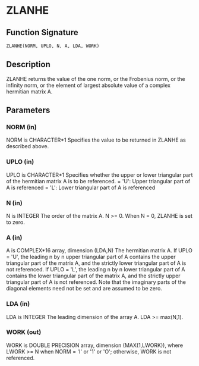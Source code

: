 # ZLANHE

## Function Signature

```fortran
ZLANHE(NORM, UPLO, N, A, LDA, WORK)
```

## Description


 ZLANHE  returns the value of the one norm,  or the Frobenius norm, or
 the  infinity norm,  or the  element of  largest absolute value  of a
 complex hermitian matrix A.

## Parameters

### NORM (in)

NORM is CHARACTER*1 Specifies the value to be returned in ZLANHE as described above.

### UPLO (in)

UPLO is CHARACTER*1 Specifies whether the upper or lower triangular part of the hermitian matrix A is to be referenced. = 'U': Upper triangular part of A is referenced = 'L': Lower triangular part of A is referenced

### N (in)

N is INTEGER The order of the matrix A. N >= 0. When N = 0, ZLANHE is set to zero.

### A (in)

A is COMPLEX*16 array, dimension (LDA,N) The hermitian matrix A. If UPLO = 'U', the leading n by n upper triangular part of A contains the upper triangular part of the matrix A, and the strictly lower triangular part of A is not referenced. If UPLO = 'L', the leading n by n lower triangular part of A contains the lower triangular part of the matrix A, and the strictly upper triangular part of A is not referenced. Note that the imaginary parts of the diagonal elements need not be set and are assumed to be zero.

### LDA (in)

LDA is INTEGER The leading dimension of the array A. LDA >= max(N,1).

### WORK (out)

WORK is DOUBLE PRECISION array, dimension (MAX(1,LWORK)), where LWORK >= N when NORM = 'I' or '1' or 'O'; otherwise, WORK is not referenced.


